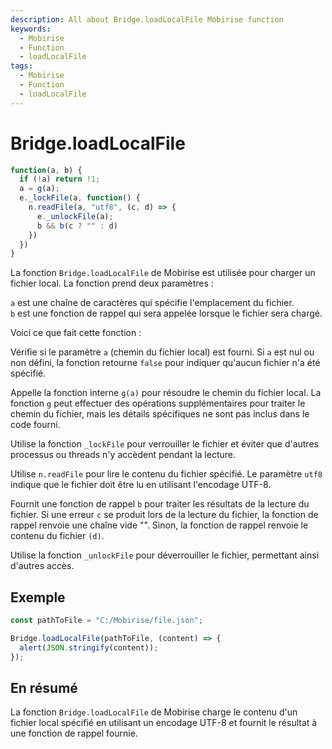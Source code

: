 ```yaml
---
description: All about Bridge.loadLocalFile Mobirise function
keywords:
  - Mobirise
  - Function
  - loadLocalFile
tags:
  - Mobirise
  - Function
  - loadLocalFile
---
```


# Bridge.loadLocalFile

```js
function(a, b) {
  if (!a) return !1;
  a = g(a);
  e._lockFile(a, function() {
    n.readFile(a, "utf8", (c, d) => {
      e._unlockFile(a);
      b && b(c ? "" : d)
    })
  })
}
```

La fonction `Bridge.loadLocalFile` de Mobirise est utilisée pour charger un fichier local. La fonction prend deux paramètres :

`a` est une chaîne de caractères qui spécifie l'emplacement du fichier.<br/>
`b` est une fonction de rappel qui sera appelée lorsque le fichier sera chargé.

Voici ce que fait cette fonction :

Vérifie si le paramètre `a` (chemin du fichier local) est fourni. Si `a` est nul ou non défini, la fonction retourne `false` pour indiquer qu'aucun fichier n'a été spécifié.

Appelle la fonction interne `g(a)` pour résoudre le chemin du fichier local. La fonction `g` peut effectuer des opérations supplémentaires pour traiter le chemin du fichier, mais les détails spécifiques ne sont pas inclus dans le code fourni.

Utilise la fonction `_lockFile` pour verrouiller le fichier et éviter que d'autres processus ou threads n'y accèdent pendant la lecture.

Utilise `n.readFile` pour lire le contenu du fichier spécifié. Le paramètre `utf8` indique que le fichier doit être lu en utilisant l'encodage UTF-8.

Fournit une fonction de rappel `b` pour traiter les résultats de la lecture du fichier. Si une erreur `c` se produit lors de la lecture du fichier, la fonction de rappel renvoie une chaîne vide "". Sinon, la fonction de rappel renvoie le contenu du fichier `(d)`.

Utilise la fonction `_unlockFile` pour déverrouiller le fichier, permettant ainsi d'autres accès.

## Exemple

```js title="function"
const pathToFile = "C:/Mobirise/file.json";

Bridge.loadLocalFile(pathToFile, (content) => {
  alert(JSON.stringify(content));
});
```

## En résumé

La fonction `Bridge.loadLocalFile` de Mobirise charge le contenu d'un fichier local spécifié en utilisant un encodage UTF-8 et fournit le résultat à une fonction de rappel fournie.
